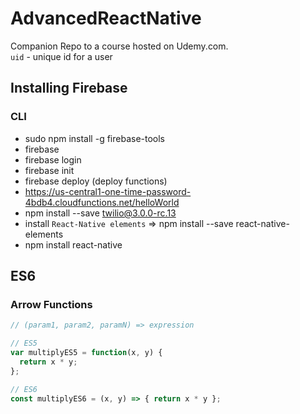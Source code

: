 # AdvancedReactNative

Companion Repo to a course hosted on Udemy.com.  
`uid` - unique id for a user
## Installing Firebase
### CLI
* sudo npm install -g firebase-tools
* firebase
* firebase login
* firebase init
* firebase deploy (deploy functions)
* https://us-central1-one-time-password-4bdb4.cloudfunctions.net/helloWorld
* npm install --save twilio@3.0.0-rc.13
* install `React-Native elements` => npm install --save react-native-elements
* npm install react-native

## ES6
### Arrow Functions
```javascript
// (param1, param2, paramN) => expression

// ES5
var multiplyES5 = function(x, y) {
  return x * y;
};

// ES6
const multiplyES6 = (x, y) => { return x * y };
```
